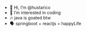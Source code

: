 - 👋 Hi, I’m @hustarico
- 👀 I’m interested in coding
- 🔥 java is goated btw
- 🗣️ springboot + reactjs = happyLife
<!-- - 💞️ I’m looking to collaborate on -->
<!-- - 📫 How to reach me ... -->


<!---
hustarico/hustarico is a ✨ special ✨ repository because its `README.md` (this file) appears on your GitHub profile.
You can click the Preview link to take a look at your changes.
--->
